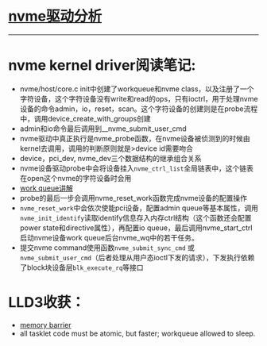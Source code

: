 # [nvme驱动分析](http://blog.csdn.net/zhuzongpeng/article/details/76136164)

***
# nvme kernel driver阅读笔记:
- nvme/host/core.c init中创建了workqueue和nvme class，以及注册了一个字符设备，这个字符设备没有write和read的ops，只有ioctrl，用于处理nvme设备的命令admin，io，reset，scan。这个字符设备的创建则是在probe流程中，调用device_create_with_groups创建
- admin和io命令最后调用到__nvme_submit_user_cmd 
- nvme驱动中真正执行是nvme_probe函数，在nvme设备被侦测到的时候由kernel去调用，调用的判断原则就是>device id需要吻合
- device，pci_dev, nvme_dev三个数据结构的继承组合关系 
- nvme设备驱动probe中会将设备挂入`nvme_ctrl_list`全局链表中，这个链表在open这个nvme的字符设备时会用 
- [work queue讲解](http://www.cnblogs.com/wwang/archive/2010/10/27/1862202.html) 
- probe的最后一步会调用nvme_reset_work函数完成nvme设备的配置操作 
- `nvme_reset_work`中会依次使能pci设备，配置admin queue等基本属性，调用`nvme_init_identify`读取identify信息存入内存ctrl结构（这个函数还会配置power state和directive属性），再配置io queue，最后调用nvme_start_ctrl启动nvme设备work queue后台nvme_wq中的若干任务。
- 提交nvme command使用函数`nvme_submit_sync_cmd` 或 `nvme_submit_user_cmd`（后者处理从用户态ioctl下发的请求），下发执行依赖了block块设备层`blk_execute_rq`等接口


# LLD3收获：
- [memory barrier](http://www.wowotech.net/kernel_synchronization/memory-barrier.html)
- all tasklet code must be atomic, but faster; workqueue allowed to sleep.
